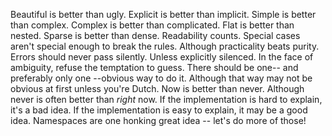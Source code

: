 Beautiful is better than ugly. 
Explicit is better than implicit. 
Simple is better than complex. 
Complex is better than complicated. 
Flat is better than nested. 
Sparse is better than dense. 
Readability counts.
Special cases aren't special enough to break the rules. 
Although practicality beats purity. 
Errors should never pass silently.
Unless explicitly silenced. 
In the face of ambiguity, refuse the temptation to guess. 
There should be one-- and preferably only one --obvious way to do it.
Although that way may not be obvious at first unless you're Dutch. 
Now is better than never. 
Although never is often better than *right* now. 
If the implementation is hard to explain, it's a bad idea. 
If the implementation is easy to explain, it may be a good idea.
Namespaces are one honking great idea -- let's do more of those!
